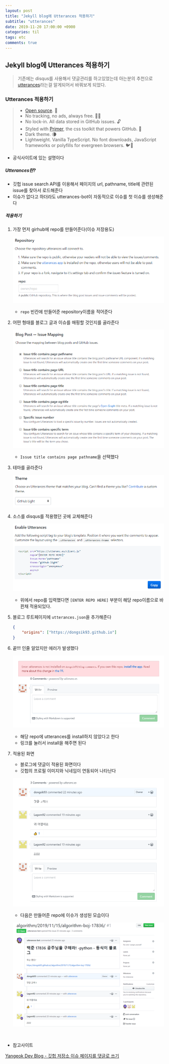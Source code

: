 ```yaml
---
layout: post
title: "Jekyll blog에 Utterances 적용하기"
subtitle: "utterances"
date: 2019-11-20 17:00:00 +0900
categories: til
tags: etc
comments: true
---
```


## Jekyll blog에 Utterances 적용하기



> 기존에는 disqus를 사용해서 댓글관리를 하고있었는데 아는분의 추천으로 [utterances](https://utteranc.es/)라는걸 알게되어서 바꿔보게 되었다.



### Utterances 적용하기

>- [Open source](https://github.com/utterance). 🙌
>- No tracking, no ads, always free. 📡🚫
>- No lock-in. All data stored in GitHub issues. 🔓
>- Styled with [Primer](http://primer.style/), the css toolkit that powers GitHub. 💅
>- Dark theme. 🌘
>- Lightweight. Vanilla TypeScript. No font downloads, JavaScript frameworks or polyfills for evergreen browsers. 🐦🌲

- 공식사이트에 있는 설명이다

##### Utterances란?

- 깃헙 issue search API를 이용해서 페이지의 url, pathname, title에 관련된 issue를 찾아서 로드해준다
- 이슈가 없다고 하더라도 utterances-bot이 자동적으로 이슈를 첫 이슈를 생성해준다

##### 적용하기

1. 가장 먼저 girhub에 repo를 만들어준다(이슈 저장용도)

    ![1](img/in-post/utterances/1.png)

   - `repo` 빈칸에 만들어준 repository이름을 적어준다

2. 어떤 형태를 블로그 글과 이슈를 매핑할 것인지를 골라준다

   ![2](img/in-post/utterances/2.png)

   -  `Issue title contains page pathname`을 선택했다

3. 테마를 골라준다

   ![3](img/in-post/utterances/3.png)

4. 소스를 disqus를 적용했던 곳에 교체해준다

   ![4](img/in-post/utterances/4.png)

   - 위에서 repo를 입력했다면 `[ENTER REPO HERE]` 부분이 해당 repo이름으로 바뀐채 적용되있다.

5. 블로그 루트페이지에 `utterances.json`을 추가해준다

   ```json
   {
       "origins": ["https://dongsik93.github.io"]
   }
   ```

6. 끝!!! 인줄 알았지만 에러가 발생했다

   ![5](img/in-post/utterances/5.png)

   - 해당 repo에 utterances를 install하지 않았다고 한다
   - 링크를 눌러서 install을 해주면 된다

7. 적용된 화면

   - 블로그에 댓글이 적용된 화면이다
   - 깃헙의 프로필 이미지와 닉네임이 연동되어 나타난다

   ![6](img/in-post/utterances/6.png)

   - 다음은 만들어준 repo에 이슈가 생성된 모습이다

   ![7](img/in-post/utterances/7.png)

<br>

- 참고사이트

[Yangeok Dev Blog - 깃헙 저장소 이슈 페이지를 댓글로 쓰기]( https://yangeok.github.io/blog/2019/01/16/jekyll-utterances.html )